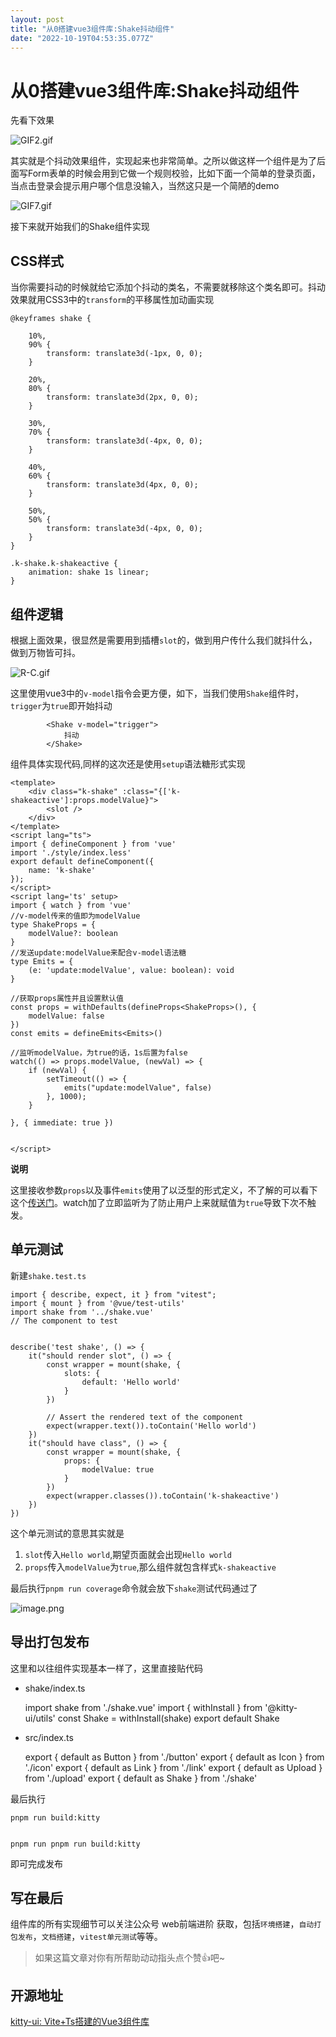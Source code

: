 ```yaml
---
layout: post
title: "从0搭建vue3组件库:Shake抖动组件"
date: "2022-10-19T04:53:35.077Z"
---
```

从0搭建vue3组件库:Shake抖动组件
=====================

先看下效果

![GIF2.gif](https://p1-juejin.byteimg.com/tos-cn-i-k3u1fbpfcp/d944017b59b64be890c017c1619d2e2d~tplv-k3u1fbpfcp-watermark.image?)

其实就是个抖动效果组件，实现起来也非常简单。之所以做这样一个组件是为了后面写Form表单的时候会用到它做一个规则校验，比如下面一个简单的登录页面，当点击登录会提示用户哪个信息没输入，当然这只是一个简陋的demo

![GIF7.gif](https://p1-juejin.byteimg.com/tos-cn-i-k3u1fbpfcp/315a74f5ca1a46b1a91164eaf27e4bd1~tplv-k3u1fbpfcp-watermark.image?)

接下来就开始我们的Shake组件实现

CSS样式
-----

当你需要抖动的时候就给它添加个抖动的类名，不需要就移除这个类名即可。抖动效果就用CSS3中的`transform`的平移属性加动画实现

    @keyframes shake {
    
        10%,
        90% {
            transform: translate3d(-1px, 0, 0);
        }
    
        20%,
        80% {
            transform: translate3d(2px, 0, 0);
        }
    
        30%,
        70% {
            transform: translate3d(-4px, 0, 0);
        }
    
        40%,
        60% {
            transform: translate3d(4px, 0, 0);
        }
    
        50%,
        50% {
            transform: translate3d(-4px, 0, 0);
        }
    }
    
    .k-shake.k-shakeactive {
        animation: shake 1s linear;
    }
    
    

组件逻辑
----

根据上面效果，很显然是需要用到插槽`slot`的，做到用户传什么我们就抖什么，做到万物皆可抖。

![R-C.gif](https://p9-juejin.byteimg.com/tos-cn-i-k3u1fbpfcp/e09b0dfced5f4c76970a5eb7b0bd10b4~tplv-k3u1fbpfcp-watermark.image?)

这里使用vue3中的`v-model`指令会更方便，如下，当我们使用`Shake`组件时，`trigger`为`true`即开始抖动

            <Shake v-model="trigger">
                抖动
            </Shake>
    

组件具体实现代码,同样的这次还是使用`setup`语法糖形式实现

    <template>
        <div class="k-shake" :class="{['k-shakeactive']:props.modelValue}">
            <slot />
        </div>
    </template>
    <script lang="ts">
    import { defineComponent } from 'vue'
    import './style/index.less'
    export default defineComponent({
        name: 'k-shake'
    });
    </script>
    <script lang='ts' setup>
    import { watch } from 'vue'
    //v-model传来的值即为modelValue
    type ShakeProps = {
        modelValue?: boolean
    }
    //发送update:modelValue来配合v-model语法糖
    type Emits = {
        (e: 'update:modelValue', value: boolean): void
    }
    
    //获取props属性并且设置默认值
    const props = withDefaults(defineProps<ShakeProps>(), {
        modelValue: false
    })
    const emits = defineEmits<Emits>()
    
    //监听modelValue，为true的话，1s后置为false
    watch(() => props.modelValue, (newVal) => {
        if (newVal) {
            setTimeout(() => {
                emits("update:modelValue", false)
            }, 1000);
        }
    
    }, { immediate: true })
    
    
    </script>
    
    

**说明**

这里接收参数`props`以及事件`emits`使用了以泛型的形式定义，不了解的可以看下这个[传送门](https://cn.vuejs.org/api/sfc-script-setup.html#typescript-only-features)。watch加了立即监听为了防止用户上来就赋值为`true`导致下次不触发。

单元测试
----

新建`shake.test.ts`

    import { describe, expect, it } from "vitest";
    import { mount } from '@vue/test-utils'
    import shake from '../shake.vue'
    // The component to test
    
    
    describe('test shake', () => {
        it("should render slot", () => {
            const wrapper = mount(shake, {
                slots: {
                    default: 'Hello world'
                }
            })
    
            // Assert the rendered text of the component
            expect(wrapper.text()).toContain('Hello world')
        })
        it("should have class", () => {
            const wrapper = mount(shake, {
                props: {
                    modelValue: true
                }
            })
            expect(wrapper.classes()).toContain('k-shakeactive')
        })
    })
    

这个单元测试的意思其实就是

1.  `slot`传入`Hello world`,期望页面就会出现`Hello world`
2.  `props`传入`modelValue`为`true`,那么组件就包含样式`k-shakeactive`

最后执行`pnpm run coverage`命令就会放下`shake`测试代码通过了

![image.png](https://p6-juejin.byteimg.com/tos-cn-i-k3u1fbpfcp/beeb5418ab954cbe9a9ed8ad5f6165c3~tplv-k3u1fbpfcp-watermark.image?)

导出打包发布
------

这里和以往组件实现基本一样了，这里直接贴代码

*   shake/index.ts

    import shake from './shake.vue'
    import { withInstall } from '@kitty-ui/utils'
    const Shake = withInstall(shake)
    export default Shake
    

*   src/index.ts

    export { default as Button } from './button'
    export { default as Icon } from './icon'
    export { default as Link } from './link'
    export { default as Upload } from './upload'
    export { default as Shake } from './shake'
    

最后执行

    pnpm run build:kitty
    

    pnpm run pnpm run build:kitty
    

即可完成发布

写在最后
----

组件库的所有实现细节可以关注公众号 web前端进阶 获取，包括`环境搭建`，`自动打包发布`，`文档搭建`，`vitest单元测试`等等。

> 如果这篇文章对你有所帮助动动指头点个赞👍吧~

开源地址
----

[kitty-ui: Vite+Ts搭建的Vue3组件库](https://gitee.com/geeksdidi/kittyui)